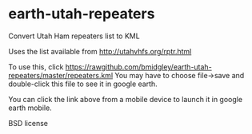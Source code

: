 earth-utah-repeaters
====================

Convert Utah Ham repeaters list to KML

Uses the list available from http://utahvhfs.org/rptr.html

To use this, click https://rawgithub.com/bmidgley/earth-utah-repeaters/master/repeaters.kml
You may have to choose file->save and double-click this file to see it in google earth.

You can click the link above from a mobile device to launch it in google earth mobile.

BSD license
